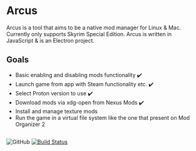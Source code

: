 # Arcus

Arcus is a tool that aims to be a native mod manager for Linux & Mac. Currently only supports Skyrim Special Edition. Arcus is written in JavaScript & is an Electron project.

## Goals

- Basic enabling and disabling mods functionality :heavy_check_mark:
- Launch game from app with Steam functionality etc. :heavy_check_mark:
- Select Proton version to use :heavy_check_mark:
- Download mods via xdg-open from Nexus Mods :heavy_check_mark:
- Install and manage texture mods
- Run the game in a virtual file system like the one that present on Mod Organizer 2

##

![GitHub](https://img.shields.io/github/license/Ashnwor/arcus) [![Build Status](https://travis-ci.com/Ashnwor/arcus.svg?branch=master)](https://travis-ci.com/Ashnwor/arcus)
